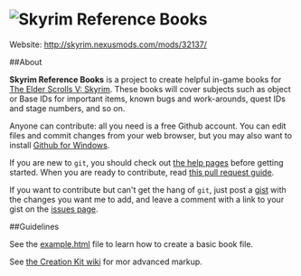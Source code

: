![Skyrim Reference Books](http://i.imgur.com/ZIEVOgI.png)
================

Website: http://skyrim.nexusmods.com/mods/32137/


##About

**Skyrim Reference Books** is a project to create helpful in-game books for [The Elder Scrolls V: Skyrim](http://bethsoft.com/en-us/games/skyrim). These books will cover subjects such as object or Base IDs for important items, known bugs and work-arounds, quest IDs and stage numbers, and so on.

Anyone can contribute: all you need is a free Github account. You can edit files and commit changes from your web browser, but you may also want to install [Github for Windows](http://windows.github.com/).

If you are new to `git`, you should check out [the help pages](https://help.github.com/) before getting started. When you are ready to contribute, read [this pull request guide](https://help.github.com/articles/using-pull-requests).

If you want to contribute but can't get the hang of `git`, just post a [gist](https://gist.github.com/) with the changes you want me to add, and leave a comment with a link to your gist on the [issues page](https://github.com/dbb/skyrim_ref_books/issues).


##Guidelines

See the [example.html](https://github.com/dbb/skyrim_ref_books/blob/master/example.html) file to learn how to create a basic book file.

See [the Creation Kit wiki](http://www.creationkit.com/Book) for mor advanced markup.
